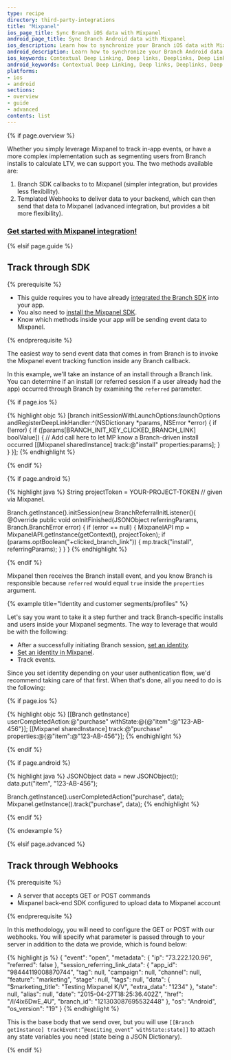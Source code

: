 ```yaml
---
type: recipe
directory: third-party-integrations
title: "Mixpanel"
ios_page_title: Sync Branch iOS data with Mixpanel
android_page_title: Sync Branch Android data with Mixpanel
ios_description: Learn how to synchronize your Branch iOS data with Mixpanel, for example to track in-app events, segment users from Branch installs and calculate LTV.
android_description: Learn how to synchronize your Branch Android data with Mixpanel, for example to track in-app events, segment users from Branch installs and calculate LTV.
ios_keywords: Contextual Deep Linking, Deep links, Deeplinks, Deep Linking, Deeplinking, Deferred Deep Linking, Deferred Deeplinking, Google App Indexing, Google App Invites, Apple Universal Links, Apple Spotlight Search, Facebook App Links, AppLinks, Deepviews, Deep views, Mixpanel, user segmentation, life time value, LTV
android_keywords: Contextual Deep Linking, Deep links, Deeplinks, Deep Linking, Deeplinking, Deferred Deep Linking, Deferred Deeplinking, Google App Indexing, Google App Invites, Apple Universal Links, Apple Spotlight Search, Facebook App Links, AppLinks, Deepviews, Deep views, Mixpanel, user segmentation, life time value, LTV
platforms:
- ios
- android
sections:
- overview
- guide
- advanced
contents: list
---
```


{% if page.overview %}

Whether you simply leverage Mixpanel to track in-app events, or have a more complex implementation such as segmenting users from Branch installs to calculate LTV, we can support you. The two methods available are:

1. Branch SDK callbacks to to Mixpanel (simpler integration, but provides less flexibility).
1. Templated Webhooks to deliver data to your backend, which can then send that data to Mixpanel (advanced integration, but provides a bit more flexibility).

### [Get started with Mixpanel integration!]({{base.url}}/third-party-integrations/mixpanel/guide)

{% elsif page.guide %}

## Track through SDK

{% prerequisite %}

- This guide requires you to have already [integrated the Branch SDK]({{base.url}}/getting-started/sdk-integration-guide) into your app.
- You also need to [install the Mixpanel SDK](https://mixpanel.com/help/reference/).
- Know which methods inside your app will be sending event data to Mixpanel.

{% endprerequisite %}

The easiest way to send event data that comes in from Branch is to invoke the Mixpanel event tracking function inside any Branch callback.

In this example, we'll take an instance of an install through a Branch link. You can determine if an install (or referred session if a user already had the app) occurred through Branch by examining the `referred` parameter.

{% if page.ios %}

{% highlight objc %}
[branch initSessionWithLaunchOptions:launchOptions andRegisterDeepLinkHandler:^(NSDictionary *params, NSError *error) {
    if (!error) {
        if ([params[BRANCH_INIT_KEY_CLICKED_BRANCH_LINK] boolValue]) {
           // Add call here to let MP know a Branch-driven install occurred
           [[Mixpanel sharedInstance] track:@"install" properties:params];
        }
    }
}];
{% endhighlight %}

{% endif %}

{% if page.android %}

{% highlight java %}
String projectToken = YOUR-PROJECT-TOKEN // given via Mixpanel.

Branch.getInstance().initSession(new BranchReferralInitListener(){
    @Override
    public void onInitFinished(JSONObject referringParams, Branch.BranchError error) {
        if (error == null) {
            MixpanelAPI mp = MixpanelAPI.getInstance(getContext(), projectToken);
            if (params.optBoolean("+clicked_branch_link")) {
                mp.track("install", referringParams);
            }
        }
    }
{% endhighlight %}

{% endif %}

Mixpanel then receives the Branch install event, and you know Branch is responsible because `referred` would equal `true` inside the `properties` argument.

{% example title="Identity and customer segments/profiles" %}

Let's say you want to take it a step further and track Branch-specific installs and users inside your Mixpanel segments. The way to leverage that would be with the following:

- After a successfully initiating Branch session, [set an identity]({{base.url}}/getting-started/setting-identities).
- [Set an identity in Mixpanel](http://mixpanel.github.io/mixpanel-android/com/mixpanel/android/mpmetrics/MixpanelAPI.html#identify-java.lang.String-).
- Track events.

Since you set identity depending on your user authentication flow, we'd recommend taking care of that first. When that's done, all you need to do is the following:

{% if page.ios %}

{% highlight objc %}
[[Branch getInstance] userCompletedAction:@"purchase" withState:@{@"item":@"123-AB-456"}];
[[Mixpanel sharedInstance] track:@"purchase" properties:@{@"item":@"123-AB-456"}];
{% endhighlight %}

{% endif %}

{% if page.android %}

{% highlight java %}
JSONObject data = new JSONObject();
data.put("item", "123-AB-456");

Branch.getInstance().userCompletedAction("purchase", data);
Mixpanel.getInstance().track("purchase", data);
{% endhighlight %}

{% endif %}

{% endexample %}

{% elsif page.advanced %}

## Track through Webhooks

{% prerequisite %}

- A server that accepts GET or POST commands
- Mixpanel back-end SDK configured to upload data to Mixpanel account

{% endprerequisite %}

In this methodology, you will need to configure the GET or POST with our webhooks. You will specify what parameter is passed through to your server in addition to the data we provide, which is found below: 

{% highlight js %}
{
   "event": "open",
   "metadata": {
      "ip": "73.222.120.96",
      "referred": false
   },
   "session_referring_link_data": {
      "app_id": "98444119008870744",
      "tag": null,
      "campaign": null,
      "channel": null,
      "feature": "marketing",
      "stage": null,
      "tags": null,
   "data": {
      "$marketing_title": "Testing Mixpanel K/V",
      "extra_data": "1234"
   },
      "state": null,
      "alias": null,
      "date": "2015-04-27T18:25:36.402Z",
      "href": "/l/4ix6DwE_4U",
      "branch_id": "121303087695532448"
   },
   "os": "Android",
   "os_version": "19"
}
{% endhighlight %}

This is the base body that we send over, but you will use `[[Branch getInstance] trackEvent:”@exciting_event” withState:state]]` to attach any state variables you need (state being a JSON Dictionary).

{% endif %}